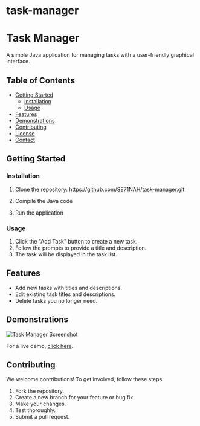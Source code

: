 # task-manager
# Task Manager

A simple Java application for managing tasks with a user-friendly graphical interface.

## Table of Contents
- [Getting Started](#getting-started)
  - [Installation](#installation)
  - [Usage](#usage)
- [Features](#features)
- [Demonstrations](#demonstrations)
- [Contributing](#contributing)
- [License](#license)
- [Contact](#contact)

## Getting Started

### Installation

1. Clone the repository:
https://github.com/SE71NAH/task-manager.git

2. Compile the Java code

3. Run the application


### Usage

1. Click the "Add Task" button to create a new task.
2. Follow the prompts to provide a title and description.
3. The task will be displayed in the task list.

## Features

- Add new tasks with titles and descriptions.
- Edit existing task titles and descriptions.
- Delete tasks you no longer need.

## Demonstrations

![Task Manager Screenshot](screenshots/task-manager-screenshot.png)

For a live demo, [click here](https://yourdemo.link).

## Contributing

We welcome contributions! To get involved, follow these steps:
1. Fork the repository.
2. Create a new branch for your feature or bug fix.
3. Make your changes.
4. Test thoroughly.
5. Submit a pull request.






